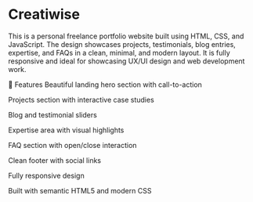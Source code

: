 # Creatiwise

This is a personal freelance portfolio website built using HTML, CSS, and JavaScript. The design showcases projects, testimonials, blog entries, expertise, and FAQs in a clean, minimal, and modern layout. It is fully responsive and ideal for showcasing UX/UI design and web development work.

🌟 Features
Beautiful landing hero section with call-to-action

Projects section with interactive case studies

Blog and testimonial sliders

Expertise area with visual highlights

FAQ section with open/close interaction

Clean footer with social links

Fully responsive design

Built with semantic HTML5 and modern CSS
